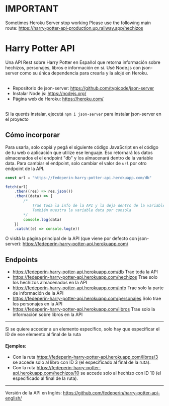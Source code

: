 # IMPORTANT
Sometimes Heroku Server stop working
Please use the following main route: https://harry-potter-api-production.up.railway.app/hechizos

# Harry Potter API

Una API Rest sobre Harry Potter en Español que retorna información sobre hechizos, personajes, libros e información en sí. Usé Node.js con json-server como su única dependencia para crearla y la alojé en Heroku. <br><br>

* Repositorio de json-server: https://github.com/typicode/json-server <br>
* Instalar Node.js: https://nodejs.org/ <br>
* Página web de Heroku: https://heroku.com/ <br><br>

Si la querés instalar, ejecutá ``npm i json-server`` para instalar json-server en el proyecto

## Cómo incorporar
Para usarla, solo copiá y pegá el siguiente código JavaScript en el código de tu web o aplicación que utilize ese lenguaje. Eso retornará los datos almacenados el el endpoint "db" y los almacenará dentro de la variable data. Para cambiar el endpoint, solo cambiar el valor de ``url`` por otro endpoint de la API. <br>
```javascript
const url = "https://fedeperin-harry-potter-api.herokuapp.com/db"

fetch(url)
	.then((res) => res.json())
	.then((data) => {
		/*
			Trae toda la info de la API y la deja dentro de la variable data
			También muestra la variable data por consola
		*/
		console.log(data)
	})
	.catch((e) => console.log(e))
```
O visitá la página principal de la API (que viene por defecto con json-server): https://fedeperin-harry-potter-api.herokuapp.com/ <br>

## Endpoints
- https://fedeperin-harry-potter-api.herokuapp.com/db Trae toda la API
- https://fedeperin-harry-potter-api.herokuapp.com/hechizos Trae solo los hechizos almacenados en la API
- https://fedeperin-harry-potter-api.herokuapp.com/info Trae solo la parte de información de la API
- https://fedeperin-harry-potter-api.herokuapp.com/personajes Solo trae los personajes en la API
- https://fedeperin-harry-potter-api.herokuapp.com/libros Trae solo la información sobre libros en la API <br>
--- 
Si se quiere acceder a un elemento específico, solo hay que especificar el ID de ese elemento al final de la ruta<br>
#### Ejemplos: 
- Con la ruta https://fedeperin-harry-potter-api.herokuapp.com/libros/3 se accede solo al libro con ID 3 (el especificado al final de la ruta).<br>
- Con la ruta https://fedeperin-harry-potter-api.herokuapp.com/hechizos/10 se accede solo al hechizo con ID 10 (el especificado al final de la ruta).

---
Versión de la API en Inglés: https://github.com/fedeperin/harry-potter-api-english/
